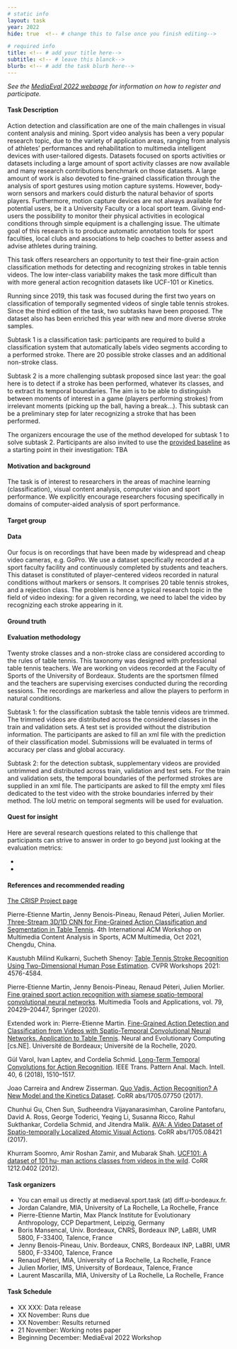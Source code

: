 ```yaml
---
# static info
layout: task
year: 2022
hide: true  <!-- # change this to false once you finish editing-->

# required info
title: <!-- # add your title here-->
subtitle: <!-- # leave this blanck-->
blurb: <!-- # add the task blurb here-->
---
```


<!-- # please respect the structure below-->
*See the [MediaEval 2022 webpage](https://multimediaeval.github.io/editions/2022/) for information on how to register and participate.*

#### Task Description

Action detection and classification are one of the main challenges in visual content analysis and mining. Sport video analysis has been a very popular research topic, due to the variety of application areas, ranging from analysis of athletes’ performances and rehabilitation to multimedia intelligent devices with user-tailored digests. Datasets focused on sports activities or datasets including a large amount of sport activity classes are now available and many research contributions benchmark on those datasets. A large amount of work is also devoted to fine-grained classification through the analysis of sport gestures using motion capture systems. However, body-worn sensors and markers could disturb the natural behavior of sports players. Furthermore, motion capture devices are not always available for potential users, be it a University Faculty or a local sport team. Giving end-users the possibility to monitor their physical activities in ecological conditions through simple equipment is a challenging issue. The ultimate goal of this research is to produce automatic annotation tools for sport faculties, local clubs and associations to help coaches to better assess and advise athletes during training.

This task offers researchers an opportunity to test their fine-grain action classification methods for detecting and recognizing strokes in table tennis videos. The low inter-class variability makes the task more difficult than with more general action recognition datasets like UCF-101 or Kinetics.

Running since 2019, this task was focused during the first two years on classification of temporally segmented videos of single table tennis strokes.
Since the third edition of the task, two subtasks have been proposed. The dataset also has been enriched this year with new and more diverse stroke samples.

Subtask 1 is a classification task: participants are required to build a classification system that automatically labels video segments according to a performed stroke. There are 20 possible stroke classes and an additional non-stroke class.

Subtask 2 is a more challenging subtask proposed since last year: the goal here is to detect if a stroke has been performed, whatever its classes, and to extract its temporal boundaries. The aim is to be able to distinguish between moments of interest in a game (players performing strokes) from irrelevant moments (picking up the ball, having a break…). This subtask can be a preliminary step for later recognizing a stroke that has been performed.

The organizers encourage the use of the method developed for subtask 1 to solve subtask 2. Participants are also invited to use the [provided baseline](https://github.com/ccp-eva/SportTaskME22) as a starting point in their investigation: TBA



#### Motivation and background
The task is of interest to researchers in the areas of machine learning (classification), visual content analysis, computer vision and sport performance. We explicitly encourage researchers focusing specifically in domains of computer-aided analysis of sport performance.

#### Target group

#### Data
Our focus is on recordings that have been made by widespread and cheap video cameras, e.g. GoPro. We use a dataset specifically recorded at a sport faculty facility and continuously completed by students and teachers. This dataset is constituted of player-centered videos recorded in natural conditions without markers or sensors. It comprises 20 table tennis strokes, and a rejection class. The problem is hence a typical research topic in the field of video indexing: for a given recording, we need to label the video by recognizing each stroke appearing in it.
#### Ground truth

#### Evaluation methodology
Twenty stroke classes and a non-stroke class are considered according to the rules of table tennis. This taxonomy was designed with professional table tennis teachers. We are working on videos recorded at the Faculty of Sports of the University of Bordeaux. Students are the sportsmen filmed and the teachers are supervising exercises conducted during the recording sessions. The recordings are markerless and allow the players to perform in natural conditions.

Subtask 1: for the classification subtask the table tennis videos are trimmed. The trimmed videos are distributed across the considered classes in the train and validation sets. A test set is provided without the distribution information. The participants are asked to fill an xml file with the prediction of their classification model. Submissions will be evaluated in terms of accuracy per class and global accuracy.  

Subtask 2: for the detection subtask, supplementary videos are provided untrimmed and distributed across train, validation and test sets. For the train and validation sets, the temporal boundaries of the performed strokes are supplied in an xml file. The participants are asked to fill the empty xml files dedicated to the test video with the stroke boundaries inferred by their method. The IoU metric on temporal segments will be used for evaluation.

#### Quest for insight
Here are several research questions related to this challenge that participants can strive to answer in order to go beyond just looking at the evaluation metrics: 
* <!-- # First research question-->
* <!-- # Second research question-->
<!-- # and so on-->

#### References and recommended reading
[The CRISP Project page](https://github.com/P-eMartin/crisp)

Pierre-Etienne Martin, Jenny Benois-Pineau, Renaud Péteri, Julien Morlier. [Three-Stream 3D/1D CNN for Fine-Grained Action Classification and Segmentation in Table Tennis](https://arxiv.org/abs/2109.14306). 4th International ACM Workshop on Multimedia Content Analysis in Sports, ACM Multimedia, Oct 2021, Chengdu, China. 

Kaustubh Milind Kulkarni, Sucheth Shenoy: [Table Tennis Stroke Recognition Using Two-Dimensional Human Pose Estimation](https://openaccess.thecvf.com/content/CVPR2021W/CVSports/papers/Kulkarni_Table_Tennis_Stroke_Recognition_Using_Two-Dimensional_Human_Pose_Estimation_CVPRW_2021_paper.pdf). CVPR Workshops 2021: 4576-4584.

Pierre-Etienne Martin, Jenny Benois-Pineau, Renaud Péteri, Julien Morlier. [Fine grained sport action recognition with siamese spatio-temporal convolutional neural networks](https://link.springer.com/epdf/10.1007/s11042-020-08917-3). Multimedia Tools and Applications, vol. 79, 20429–20447, Springer (2020).

Extended work in: Pierre-Etienne Martin. [Fine-Grained Action Detection and Classification from Videos with Spatio-Temporal Convolutional Neural Networks. Application to Table Tennis](https://hal.archives-ouvertes.fr/tel-03099907). Neural and Evolutionary Computing [cs.NE]. Université de Bordeaux; Université de la Rochelle, 2020.

Gül Varol, Ivan Laptev, and Cordelia Schmid. [Long-Term Temporal Convolutions for Action Recognition](https://arxiv.org/pdf/1604.04494.pdf). IEEE Trans. Pattern Anal. Mach. Intell. 40, 6 (2018), 1510–1517.

Joao Carreira and Andrew Zisserman. [Quo Vadis, Action Recognition? A New Model and the Kinetics Dataset](https://arxiv.org/pdf/1705.07750.pdf). CoRR abs/1705.07750 (2017).

Chunhui Gu, Chen Sun, Sudheendra Vijayanarasimhan, Caroline Pantofaru, David A. Ross, George Toderici, Yeqing Li, Susanna Ricco, Rahul Sukthankar, Cordelia Schmid, and Jitendra Malik. [AVA: A Video Dataset of Spatio-temporally Localized Atomic Visual Actions](http://openaccess.thecvf.com/content_cvpr_2018/papers/Gu_AVA_A_Video_CVPR_2018_paper.pdf). CoRR abs/1705.08421 (2017).

Khurram Soomro, Amir Roshan Zamir, and Mubarak Shah. [UCF101: A dataset of 101 hu- man actions classes from videos in the wild](https://arxiv.org/pdf/1212.0402.pdf). CoRR 1212.0402 (2012).

#### Task organizers
* You can email us directly at mediaeval.sport.task (at) diff.u-bordeaux.fr.
* Jordan Calandre, MIA, University of La Rochelle, La Rochelle, France
* Pierre-Etienne Martin, Max Planck Institute for Evolutionary Anthropology, CCP Department, Leipzig, Germany
* Boris Mansencal, Univ. Bordeaux, CNRS, Bordeaux INP, LaBRI, UMR 5800, F-33400, Talence, France
* Jenny Benois-Pineau, Univ. Bordeaux, CNRS, Bordeaux INP, LaBRI, UMR 5800, F-33400, Talence, France
* Renaud Péteri, MIA, University of La Rochelle, La Rochelle, France
* Julien Morlier, IMS, University of Bordeaux, Talence, France
* Laurent Mascarilla, MIA, University of La Rochelle, La Rochelle, France


#### Task Schedule
* XX XXX: Data release <!-- # Replace XX with your date. We suggest setting the date in June-July-->
* XX November: Runs due <!-- # Replace XX with your date. We suggest setting enough time in order to have enough time to assess and return the results by the Results returned deadline-->
* XX November: Results returned  <!-- Replace XX with your date. Latest possible should be 10 November-->
* 21 November: Working notes paper  <!-- Fixed. Please do not change.-->
* Beginning December: MediaEval 2022 Workshop <!-- Fixed. Please do not change. Exact date to be decided-->

